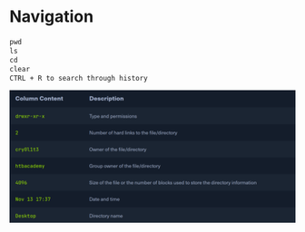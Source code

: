 # Navigation


```
pwd
ls
cd
clear
CTRL + R to search through history
```


![](assets/2024-09-20-16-43-44.png)

